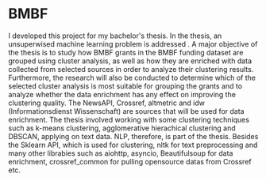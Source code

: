 # BMBF 
I developed this project for my bachelor's thesis. In the thesis, an unsuperwised machine learning problem is addressed . 
A major objective of the thesis is to study how BMBF grants in the BMBF funding dataset are grouped using cluster analysis,
as well as how they are enriched with data collected from selected sources in order to analyze their clustering results. 
Furthermore, the research will also be conducted to determine which of the selected cluster analysis is most suitable for grouping the grants
and to analyze whether the data enrichment has any effect on improving the clustering quality. 
The NewsAPI, Crossref, altmetric and idw (Informationsdienst Wissenschaft) are sources that will be used for data enrichment.
The thesis involved working with some clustering techniques such as k-means clustering, agglomerative hierachical clustering and DBSCAN, applying on 
text data. NLP, therefore, is part of the thesis. Besides the  Sklearn API, which is used for clustering, nltk for text preprocessing and many other librabies such as aiohttp, asyncio, Beautifulsoup for data enrichment, crossref_common for pulling opensource datas from Crossref etc. 
